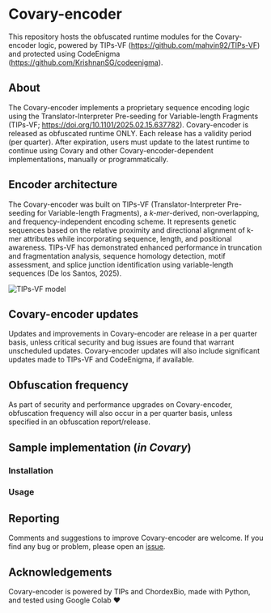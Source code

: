 # Covary-encoder
This repository hosts the obfuscated runtime modules for the Covary-encoder logic, powered by TIPs-VF (https://github.com/mahvin92/TIPs-VF) and protected using CodeEnigma (https://github.com/KrishnanSG/codeenigma).

## About
The Covary-encoder implements a proprietary sequence encoding logic using the Translator-Interpreter Pre-seeding for Variable-length Fragments (TIPs-VF; https://doi.org/10.1101/2025.02.15.637782). Covary-encoder is released as obfuscated runtime ONLY. Each release has a validity period (per quarter). After expiration, users must update to the latest runtime to continue using Covary and other Covary-encoder-dependent implementations, manually or programmatically.

## Encoder architecture
The Covary-encoder was built on TIPs-VF (Translator-Interpreter Pre-seeding for Variable-length Fragments), a _k-mer_-derived, non-overlapping, and frequency-independent encoding scheme. It represents genetic sequences based on the relative proximity and directional alignment of k-mer attributes while incorporating sequence, length, and positional awareness. TIPs-VF has demonstrated enhanced performance in truncation and fragmentation analysis, sequence homology detection, motif assessment, and splice junction identification using variable-length sequences (De los Santos, 2025).

![TIPs-VF model](https://github.com/user-attachments/assets/c4cee570-48e9-4d5a-9ed5-e2ef9e87b100)

## Covary-encoder updates
Updates and improvements in Covary-encoder are release in a per quarter basis, unless critical security and bug issues are found that warrant unscheduled updates. Covary-encoder updates will also include significant updates made to TIPs-VF and CodeEnigma, if available.

## Obfuscation frequency
As part of security and performance upgrades on Covary-encoder, obfuscation frequency will also occur in a per quarter basis, unless specified in an obfuscation report/release.

## Sample implementation (_in Covary_)
### Installation
### Usage

## Reporting
Comments and suggestions to improve Covary-encoder are welcome. If you find any bug or problem, please open an [issue](https://github.com/mahvin92/Covary-encoder/issues/new).

## Acknowledgements
Covary-encoder is powered by TIPs and ChordexBio, made with Python, and tested using Google Colab ❤️
